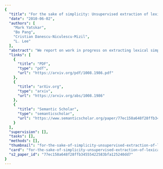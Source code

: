 ```yaml
---
{
  "title": "For the sake of simplicity: Unsupervised extraction of lexical simplifications from Wikipedia",
  "date": "2010-06-02",
  "authors": [
    "Mark Yatskar",
    "Bo Pang",
    "Cristian Danescu-Niculescu-Mizil",
    "L. Lee"
  ],
  "abstract": "We report on work in progress on extracting lexical simplifications (e.g., \"collaborate\" → \"work together\"), focusing on utilizing edit histories in Simple English Wikipedia for this task. We consider two main approaches: (1) deriving simplification probabilities via an edit model that accounts for a mixture of different operations, and (2) using metadata to focus on edits that are more likely to be simplification operations. We find our methods to outperform a reasonable baseline and yield many high-quality lexical simplifications not included in an independently-created manually prepared list.",
  "links": [
    {
      "title": "PDF",
      "type": "pdf",
      "url": "https://arxiv.org/pdf/1008.1986.pdf"
    },
    {
      "title": "arXiv.org",
      "type": "arxiv",
      "url": "https://arxiv.org/abs/1008.1986"
    },
    {
      "title": "Semantic Scholar",
      "type": "semanticscholar",
      "url": "https://www.semanticscholar.org/paper/77ec158a648f28ffb34555422583bfa125240dd7"
    }
  ],
  "supervision": [],
  "tasks": [],
  "methods": [],
  "thumbnail": "for-the-sake-of-simplicity-unsupervised-extraction-of-lexical-simplifications-from-wikipedia-thumb.jpg",
  "card": "for-the-sake-of-simplicity-unsupervised-extraction-of-lexical-simplifications-from-wikipedia-card.jpg",
  "s2_paper_id": "77ec158a648f28ffb34555422583bfa125240dd7"
}
---
```


